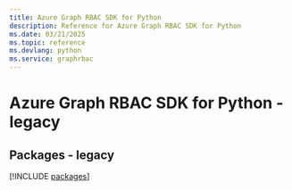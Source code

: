 ```yaml
---
title: Azure Graph RBAC SDK for Python
description: Reference for Azure Graph RBAC SDK for Python
ms.date: 03/21/2025
ms.topic: reference
ms.devlang: python
ms.service: graphrbac
---
```

# Azure Graph RBAC SDK for Python - legacy
## Packages - legacy
[!INCLUDE [packages](graph-rbac-index.md)]